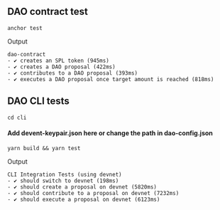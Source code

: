 ## DAO contract test

```
anchor test
```

Output

```
dao-contract
- ✔ creates an SPL token (945ms)
- ✔ creates a DAO proposal (422ms)
- ✔ contributes to a DAO proposal (393ms)
- ✔ executes a DAO proposal once target amount is reached (818ms)
```

## DAO CLI tests

```
cd cli
```

#### Add devent-keypair.json here or change the path in dao-config.json

```
yarn build && yarn test
```

Output

```
CLI Integration Tests (using devnet)
- ✔ should switch to devnet (198ms)
- ✔ should create a proposal on devnet (5820ms)
- ✔ should contribute to a proposal on devnet (7232ms)
- ✔ should execute a proposal on devnet (6123ms)
```
